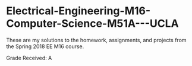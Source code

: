 # Electrical-Engineering-M16-Computer-Science-M51A---UCLA
These are my solutions to the homework, assignments, and projects from the Spring 2018 EE M16 course.


Grade Received: A

